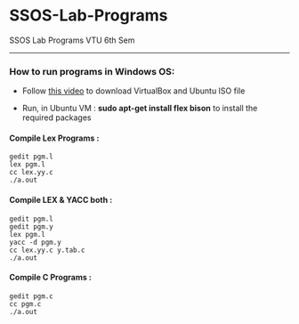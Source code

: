 # SSOS-Lab-Programs

SSOS Lab Programs VTU 6th Sem
***

### How to run programs in Windows OS:

- Follow [this video](https://www.youtube.com/watch?v=QbmRXJJKsvs) to download VirtualBox and Ubuntu ISO file

- Run, in Ubuntu VM : **sudo apt-get install flex bison** to install the required packages 

#### Compile Lex Programs :
```
gedit pgm.l
lex pgm.l
cc lex.yy.c
./a.out
```

#### Compile LEX & YACC both :
```
gedit pgm.l
gedit pgm.y
lex pgm.l
yacc -d pgm.y
cc lex.yy.c y.tab.c 
./a.out
```

#### Compile C Programs :
``` 
gedit pgm.c
cc pgm.c
./a.out
```

